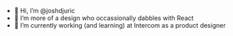 - 👋 Hi, I’m @joshdjuric
- 👀 I’m more of a design who occassionally dabbles with React
- 🌱 I’m currently working (and learning) at Intercom as a product designer
<!---
joshdjuric/joshdjuric is a ✨ special ✨ repository because its `README.md` (this file) appears on your GitHub profile.
You can click the Preview link to take a look at your changes.
--->
